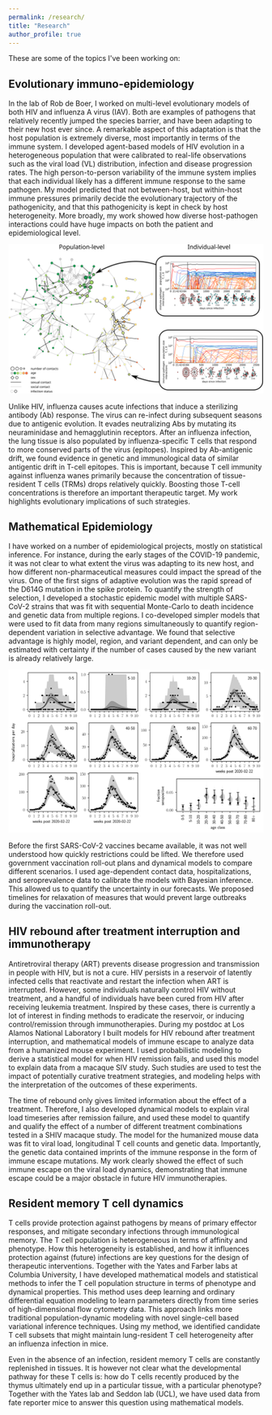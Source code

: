 ```yaml
---
permalink: /research/
title: "Research"
author_profile: true
---
```



These are some of the topics I've been working on:

Evolutionary immuno-epidemiology
--------------------------------

In the lab of Rob de Boer, I worked on multi-level evolutionary models of both HIV and influenza A virus (IAV). Both are examples of pathogens that relatively recently jumped the species barrier, and have been adapting to their new host ever since. A remarkable aspect of this adaptation is that the host population is extremely diverse, most importantly in terms of the immune system. I developed agent-based models of HIV evolution in a heterogeneous population that were calibrated to real-life observations such as the viral load (VL) distribution, infection and disease progression rates. The high person-to-person variability of the immune system implies that each individual likely has a different immune response to the same pathogen. 
My model predicted that not between-host, but within-host immune pressures primarily decide the evolutionary trajectory of the pathogenicity, and that this pathogenicity is kept in check by host heterogeneity. More broadly, my work showed how diverse host-pathogen interactions could have huge impacts on both the patient and epidemiological level.

![multi-level simulation of an HIV-like epidemic on a contact network](/images/mlev-diagram.svg)

Unlike HIV, influenza causes acute infections that induce a sterilizing antibody (Ab) response. The virus can re-infect during subsequent seasons due to antigenic evolution. It evades neutralizing Abs by mutating its neuraminidase and hemagglutinin receptors. After an influenza infection, the lung tissue is also populated by influenza-specific T cells that respond to more conserved parts of the virus (epitopes). Inspired by Ab-antigenic drift, we found evidence in genetic and immunological data of similar antigentic drift in T-cell epitopes. This is important, because T cell immunity against influenza wanes primarily because the concentration of tissue-resident T cells (TRMs) drops relatively quickly. Boosting those T-cell concentrations is therefore an important therapeutic target. My work highlights evolutionary implications of such strategies.


Mathematical Epidemiology
-------------------------

I have worked on a number of epidemiological projects, mostly on statistical inference.
For instance, during the early stages of the COVID-19 pandemic, it was not clear to what extent the virus was adapting to its  new host, and how different non-pharmaceutical measures could impact the spread of the virus.
One of the first signs of adaptive evolution was the rapid spread of the D614G mutation in the spike protein. To quantify the strength of selection, I developed a stochastic epidemic model with multiple SARS-CoV-2 strains that was fit with sequential Monte-Carlo to death incidence and genetic data from multiple regions. I co-developed simpler models that were used to fit data from many regions simultaneously to quantify region-dependent variation in selective advantage. We found that selective advantage is highly model, region, and variant dependent, and can only be estimated with certainty if the number of cases caused by the new variant is already relatively large.

![SEIR model fit to SARS-CoV-2 hospitalization and seroprevalence data from the Netherlands](/images/FigAgeStructFitWide.svg)

Before the first SARS-CoV-2 vaccines became available, it was not well understood how quickly restrictions could be lifted. We therefore used government vaccination roll-out plans and dynamical models to compare different scenarios. I used age-dependent contact data, hospitalizations, and seroprevalence data to calibrate the models with Bayesian inference. This allowed us to quantify the uncertainty in our forecasts. We proposed timelines for relaxation of measures that would prevent large outbreaks during the vaccination roll-out.


HIV rebound after treatment interruption and immunotherapy
----------------------------------------------------------

Antiretroviral therapy (ART) prevents disease progression and transmission in people with HIV, but is not a cure. HIV persists in a reservoir of latently infected cells that reactivate and restart the infection when ART is interrupted. However, some individuals naturally control HIV without treatment, and a handful of individuals have been cured from HIV after receiving leukemia treatment. Inspired by these cases, there is currently a lot of interest in finding methods to eradicate the reservoir, or inducing control/remission through immunotherapies.
During my postdoc at Los Alamos National Laboratory I built models for HIV rebound after treatment interruption, and mathematical models of immune escape to analyze data from a humanized mouse experiment. I used probabilistic modeling to derive a statistical model for when HIV remission fails, and used this model to explain data from a macaque SIV study. Such studies are used to test the impact of potentially curative treatment strategies, and modeling helps with the interpretation of the outcomes of these experiments.

The time of rebound only gives limited information about the effect of a treatment. Therefore, I also developed dynamical models to explain viral load timeseries after remission failure, and used these model to quantify and qualify the effect of a number of different treatment combinations tested in a SHIV macaque study.
The model for the humanized mouse data was fit to viral load, longitudinal T cell counts and genetic data. Importantly, the genetic data contained imprints of the immune response in the form of immune escape mutations. My work clearly showed the effect of such immune escape on the viral load dynamics, demonstrating that immune escape could be a major obstacle in future HIV immunotherapies.


Resident memory T cell dynamics
-------------------------------

T cells provide protection against pathogens by means of primary effector responses, and mitigate secondary infections through immunological memory. The T cell population is heterogeneous in terms of affinity and phenotype. How this heterogeneity is established, and how it influences protection against (future) infections are key questions for the design of therapeutic interventions. Together with the Yates and Farber labs at Columbia University, I have developed mathematical models and statistical methods to infer the T cell population structure in terms of phenotype and dynamical properties. This method uses deep learning and ordinary differential equation modeling to learn parameters directly from time series of high-dimensional flow cytometry data. This approach links more traditional population-dynamic modeling with novel single-cell based variational inference techniques. Using my method, we identified candidate T cell subsets that might maintain lung-resident T cell heterogeneity after an influenza infection in mice.

Even in the absence of an infection, resident memory T cells are constantly replenished in tissues. It is however not clear what the developmental pathway for these T cells is: how do T cells recently produced by the thymus ultimately end up in a particular tissue, with a particular phenotype? Together with the Yates lab and Seddon lab (UCL), we have used data from fate reporter mice to answer this question using mathematical models.